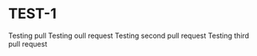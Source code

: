 # TEST-1

Testing pull
Testing oull request 
Testing second pull request
Testing third pull request
